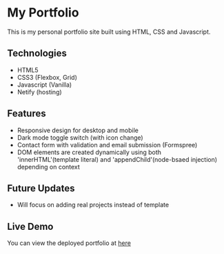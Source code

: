 # My Portfolio

This is my personal portfolio site built using HTML, CSS and Javascript.

## Technologies

- HTML5
- CSS3 (Flexbox, Grid)
- Javascript (Vanilla)
- Netify (hosting)

## Features

- Responsive design for desktop and mobile
- Dark mode toggle switch (with icon change)
- Contact form with validation and email submission (Formspree)
- DOM elements are created dynamically using both 'innerHTML'(template literal) and 'appendChild'(node-bsaed injection) depending on context

## Future Updates

- Will focus on adding real projects instead of template

## Live Demo

You can view the deployed portfolio at [here](https://andyytlportfolio.netlify.app/)
